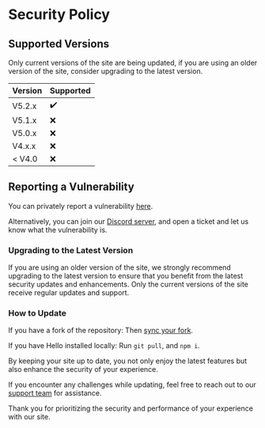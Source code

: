 # Security Policy

## Supported Versions

Only current versions of the site are being updated, if you are using an older version of the site, consider upgrading to the latest version.

| Version | Supported |
| ------- | --------- |
| V5.2.x  | ✔️        |
| V5.1.x  | :x:       |
| V5.0.x  | :x:       |
| V4.x.x  | :x:       |
| < V4.0  | :x:       |

## Reporting a Vulnerability

You can privately report a vulnerability [here](https://github.com/HelloNetwork/Hello/security/advisories/new).

Alternatively, you can join our [Discord server](https://discord.gg/), and open a ticket and let us know what the vulnerability is.

### Upgrading to the Latest Version

If you are using an older version of the site, we strongly recommend upgrading to the latest version to ensure that you benefit from the latest security updates and enhancements. Only the current versions of the site receive regular updates and support.

### How to Update

If you have a fork of the repository:
Then [sync your fork](https://docs.github.com/en/pull-requests/collaborating-with-pull-requests/working-with-forks/syncing-a-fork).

If you have Hello installed locally:
Run `git pull`, and `npm i`.

By keeping your site up to date, you not only enjoy the latest features but also enhance the security of your experience.

If you encounter any challenges while updating, feel free to reach out to our [support team](https://discord.gg/Hello) for assistance.

Thank you for prioritizing the security and performance of your experience with our site.

